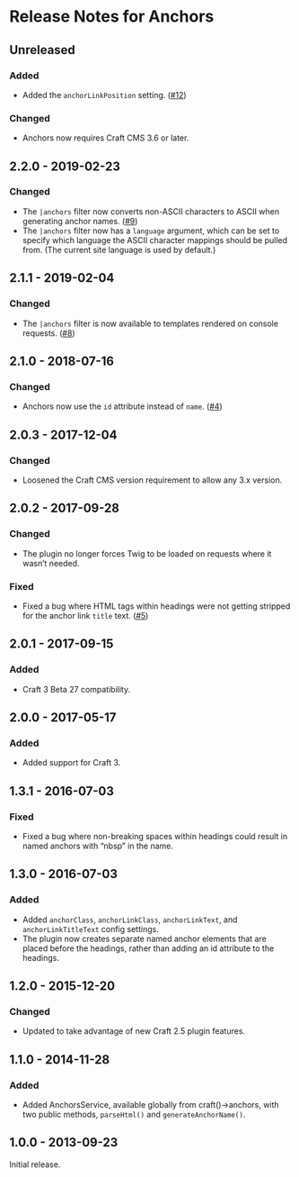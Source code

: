 # Release Notes for Anchors

## Unreleased

### Added
- Added the `anchorLinkPosition` setting. ([#12](https://github.com/craftcms/anchors/issues/12))

### Changed
- Anchors now requires Craft CMS 3.6 or later.

## 2.2.0 - 2019-02-23

### Changed
- The `|anchors` filter now converts non-ASCII characters to ASCII when generating anchor names. ([#9](https://github.com/craftcms/anchors/issues/9))
- The `|anchors` filter now has a `language` argument, which can be set to specify which language the ASCII character mappings should be pulled from. (The current site language is used by default.)

## 2.1.1 - 2019-02-04

### Changed
- The `|anchors` filter is now available to templates rendered on console requests. ([#8](https://github.com/craftcms/anchors/issues/8))

## 2.1.0 - 2018-07-16

### Changed
- Anchors now use the `id` attribute instead of `name`. ([#4](https://github.com/craftcms/anchors/issues/4))

## 2.0.3 - 2017-12-04

### Changed
- Loosened the Craft CMS version requirement to allow any 3.x version.

## 2.0.2 - 2017-09-28

### Changed
- The plugin no longer forces Twig to be loaded on requests where it wasn’t needed.

### Fixed
- Fixed a bug where HTML tags within headings were not getting stripped for the anchor link `title` text. ([#5](https://github.com/craftcms/anchors/issues/5))

## 2.0.1 - 2017-09-15

### Added
- Craft 3 Beta 27 compatibility.

## 2.0.0 - 2017-05-17

### Added
- Added support for Craft 3.

## 1.3.1 - 2016-07-03

### Fixed
- Fixed a bug where non-breaking spaces within headings could result in named anchors with “nbsp” in the name.

## 1.3.0 - 2016-07-03

### Added
- Added `anchorClass`, `anchorLinkClass`, `anchorLinkText`, and `anchorLinkTitleText` config settings.
- The plugin now creates separate named anchor elements that are placed before the headings, rather than adding an id attribute to the headings.

## 1.2.0 - 2015-12-20

### Changed
- Updated to take advantage of new Craft 2.5 plugin features.

## 1.1.0 - 2014-11-28

### Added
- Added AnchorsService, available globally from craft()->anchors, with two public methods, `parseHtml()` and  `generateAnchorName()`.

## 1.0.0 - 2013-09-23

Initial release.
